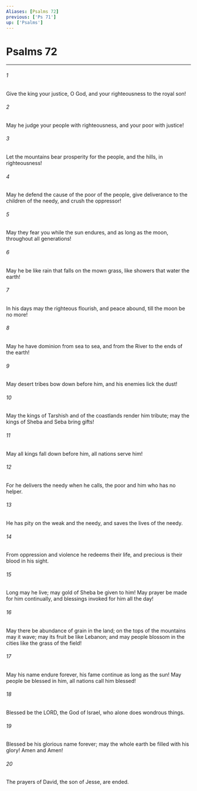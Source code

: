 ```yaml
---
Aliases: [Psalms 72]
previous: ['Ps 71']
up: ['Psalms']
---
```

# Psalms 72

***

 

###### 1 
Give the king your justice, O God, 
 and your righteousness to the royal son! 
 
 

###### 2 
May he judge your people with righteousness, 
 and your poor with justice! 
 
 

###### 3 
Let the mountains bear prosperity for the people, 
 and the hills, in righteousness! 
 
 

###### 4 
May he defend the cause of the poor of the people, 
 give deliverance to the children of the needy, 
 and crush the oppressor!
 
 

###### 5 
May they fear you while the sun endures, 
 and as long as the moon, throughout all generations! 
 
 

###### 6 
May he be like rain that falls on the mown grass, 
 like showers that water the earth! 
 
 

###### 7 
In his days may the righteous flourish, 
 and peace abound, till the moon be no more!
 
 

###### 8 
May he have dominion from sea to sea, 
 and from the River to the ends of the earth! 
 
 

###### 9 
May desert tribes bow down before him, 
 and his enemies lick the dust! 
 
 

###### 10 
May the kings of Tarshish and of the coastlands 
 render him tribute; 
 may the kings of Sheba and Seba 
 bring gifts! 
 
 

###### 11 
May all kings fall down before him, 
 all nations serve him!
 
 

###### 12 
For he delivers the needy when he calls, 
 the poor and him who has no helper. 
 
 

###### 13 
He has pity on the weak and the needy, 
 and saves the lives of the needy. 
 
 

###### 14 
From oppression and violence he redeems their life, 
 and precious is their blood in his sight.
 
 

###### 15 
Long may he live; 
 may gold of Sheba be given to him! 
 May prayer be made for him continually, 
 and blessings invoked for him all the day! 
 
 

###### 16 
May there be abundance of grain in the land; 
 on the tops of the mountains may it wave; 
 may its fruit be like Lebanon; 
 and may people blossom in the cities 
 like the grass of the field! 
 
 

###### 17 
May his name endure forever, 
 his fame continue as long as the sun! 
 May people be blessed in him, 
 all nations call him blessed!
 
 

###### 18 
Blessed be the LORD, the God of Israel, 
 who alone does wondrous things. 
 
 

###### 19 
Blessed be his glorious name forever; 
 may the whole earth be filled with his glory! 
 Amen and Amen!
 
 

###### 20 
The prayers of David, the son of Jesse, are ended.
 
